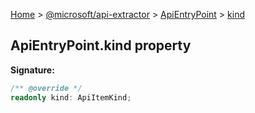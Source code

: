 [Home](./index) &gt; [@microsoft/api-extractor](./api-extractor.md) &gt; [ApiEntryPoint](./api-extractor.apientrypoint.md) &gt; [kind](./api-extractor.apientrypoint.kind.md)

## ApiEntryPoint.kind property


<b>Signature:</b>

```typescript
/** @override */
readonly kind: ApiItemKind;
```
